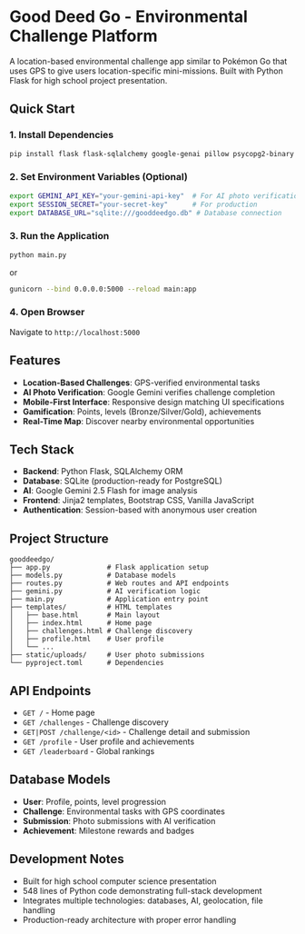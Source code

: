 # Good Deed Go - Environmental Challenge Platform

A location-based environmental challenge app similar to Pokémon Go that uses GPS to give users location-specific mini-missions. Built with Python Flask for high school project presentation.

## Quick Start

### 1. Install Dependencies
```bash
pip install flask flask-sqlalchemy google-genai pillow psycopg2-binary gunicorn werkzeug
```

### 2. Set Environment Variables (Optional)
```bash
export GEMINI_API_KEY="your-gemini-api-key"  # For AI photo verification
export SESSION_SECRET="your-secret-key"      # For production
export DATABASE_URL="sqlite:///gooddeedgo.db" # Database connection
```

### 3. Run the Application
```bash
python main.py
```
or
```bash
gunicorn --bind 0.0.0.0:5000 --reload main:app
```

### 4. Open Browser
Navigate to `http://localhost:5000`

## Features

- **Location-Based Challenges**: GPS-verified environmental tasks
- **AI Photo Verification**: Google Gemini verifies challenge completion
- **Mobile-First Interface**: Responsive design matching UI specifications
- **Gamification**: Points, levels (Bronze/Silver/Gold), achievements
- **Real-Time Map**: Discover nearby environmental opportunities

## Tech Stack

- **Backend**: Python Flask, SQLAlchemy ORM
- **Database**: SQLite (production-ready for PostgreSQL)
- **AI**: Google Gemini 2.5 Flash for image analysis
- **Frontend**: Jinja2 templates, Bootstrap CSS, Vanilla JavaScript
- **Authentication**: Session-based with anonymous user creation

## Project Structure

```
gooddeedgo/
├── app.py              # Flask application setup
├── models.py           # Database models
├── routes.py           # Web routes and API endpoints
├── gemini.py           # AI verification logic
├── main.py             # Application entry point
├── templates/          # HTML templates
│   ├── base.html       # Main layout
│   ├── index.html      # Home page
│   ├── challenges.html # Challenge discovery
│   ├── profile.html    # User profile
│   └── ...
├── static/uploads/     # User photo submissions
└── pyproject.toml      # Dependencies
```

## API Endpoints

- `GET /` - Home page
- `GET /challenges` - Challenge discovery
- `GET|POST /challenge/<id>` - Challenge detail and submission
- `GET /profile` - User profile and achievements
- `GET /leaderboard` - Global rankings

## Database Models

- **User**: Profile, points, level progression
- **Challenge**: Environmental tasks with GPS coordinates
- **Submission**: Photo submissions with AI verification
- **Achievement**: Milestone rewards and badges

## Development Notes

- Built for high school computer science presentation
- 548 lines of Python code demonstrating full-stack development
- Integrates multiple technologies: databases, AI, geolocation, file handling
- Production-ready architecture with proper error handling